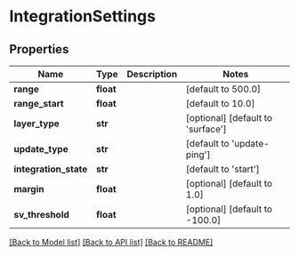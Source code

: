 # IntegrationSettings

## Properties
Name | Type | Description | Notes
------------ | ------------- | ------------- | -------------
**range** | **float** |  | [default to 500.0]
**range_start** | **float** |  | [default to 10.0]
**layer_type** | **str** |  | [optional] [default to 'surface']
**update_type** | **str** |  | [default to 'update-ping']
**integration_state** | **str** |  | [default to 'start']
**margin** | **float** |  | [optional] [default to 1.0]
**sv_threshold** | **float** |  | [optional] [default to -100.0]

[[Back to Model list]](../README.md#documentation-for-models) [[Back to API list]](../README.md#documentation-for-api-endpoints) [[Back to README]](../README.md)


